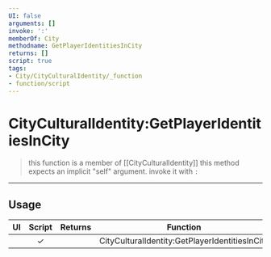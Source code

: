```yaml
---
UI: false
arguments: []
invoke: ':'
memberOf: City
methodname: GetPlayerIdentitiesInCity
returns: []
script: true
tags:
- City/CityCulturalIdentity/_function
- function/script
---
```

# CityCulturalIdentity:GetPlayerIdentitiesInCity
> this function is a member of [[CityCulturalIdentity]]
> this method expects an implicit "self" argument. invoke it with `:`
-----
## Usage
|  UI | Script | Returns | Function | Arguments |
|:---:|:------:|-------:|:--------:|:---------|
| |✓||CityCulturalIdentity:GetPlayerIdentitiesInCity||
